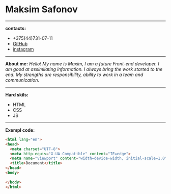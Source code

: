 #  Maksim Safonov
---
__contacts:__
* +375(44)731-07-11
* [GitHub](https://github.com/SLashikkk)
* [instagram](https://www.instagram.com/slashikk9/)
---
**About me:**
_Hello! My name is Maxim, I am a future Front-end developer. I am good at assimilating information. I always bring the work started to the end. My strengths are responsibility, ability to work in a team and communication._

---
**Hard skils:**
* HTML
* CSS
* JS 

---
**Exempl code:**
```html <!DOCTYPE html>
<html lang="en">
<head>
  <meta charset="UTF-8">
  <meta http-equiv="X-UA-Compatible" content="IE=edge">
  <meta name="viewport" content="width=device-width, initial-scale=1.0">
  <title>Document</title>
</head>
<body>
  
</body>
</html>
